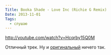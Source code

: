 ```yaml
---
Title: Booka Shade - Love Inc (Richie G Remix)
Date: 2013-11-01
Tags:
  - слушаю
---
```


http://youtube.com/watch?v=Hcqrby15Q0M

Отличный трек. Ну и [оригинальный](http://www.youtube.com/watch?v=UWJbT9djaYA) ничего так.